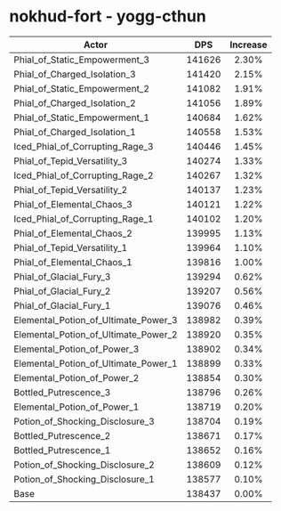 # nokhud-fort - yogg-cthun
| Actor | DPS | Increase |
|---|:---:|:---:|
|Phial_of_Static_Empowerment_3|141626|2.30%|
|Phial_of_Charged_Isolation_3|141420|2.15%|
|Phial_of_Static_Empowerment_2|141082|1.91%|
|Phial_of_Charged_Isolation_2|141056|1.89%|
|Phial_of_Static_Empowerment_1|140684|1.62%|
|Phial_of_Charged_Isolation_1|140558|1.53%|
|Iced_Phial_of_Corrupting_Rage_3|140446|1.45%|
|Phial_of_Tepid_Versatility_3|140274|1.33%|
|Iced_Phial_of_Corrupting_Rage_2|140267|1.32%|
|Phial_of_Tepid_Versatility_2|140137|1.23%|
|Phial_of_Elemental_Chaos_3|140121|1.22%|
|Iced_Phial_of_Corrupting_Rage_1|140102|1.20%|
|Phial_of_Elemental_Chaos_2|139995|1.13%|
|Phial_of_Tepid_Versatility_1|139964|1.10%|
|Phial_of_Elemental_Chaos_1|139816|1.00%|
|Phial_of_Glacial_Fury_3|139294|0.62%|
|Phial_of_Glacial_Fury_2|139207|0.56%|
|Phial_of_Glacial_Fury_1|139076|0.46%|
|Elemental_Potion_of_Ultimate_Power_3|138982|0.39%|
|Elemental_Potion_of_Ultimate_Power_2|138920|0.35%|
|Elemental_Potion_of_Power_3|138902|0.34%|
|Elemental_Potion_of_Ultimate_Power_1|138899|0.33%|
|Elemental_Potion_of_Power_2|138854|0.30%|
|Bottled_Putrescence_3|138796|0.26%|
|Elemental_Potion_of_Power_1|138719|0.20%|
|Potion_of_Shocking_Disclosure_3|138704|0.19%|
|Bottled_Putrescence_2|138671|0.17%|
|Bottled_Putrescence_1|138652|0.16%|
|Potion_of_Shocking_Disclosure_2|138609|0.12%|
|Potion_of_Shocking_Disclosure_1|138577|0.10%|
|Base|138437|0.00%|
